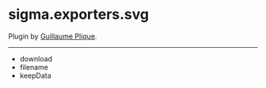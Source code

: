 sigma.exporters.svg
========================

Plugin by [Guillaume Plique](https://github.com/Yomguithereal).

---

* download
* filename
* keepData
